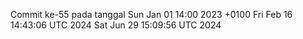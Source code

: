 Commit ke-55 pada tanggal Sun Jan 01 14:00 2023 +0100
Fri Feb 16 14:43:06 UTC 2024
Sat Jun 29 15:09:56 UTC 2024

